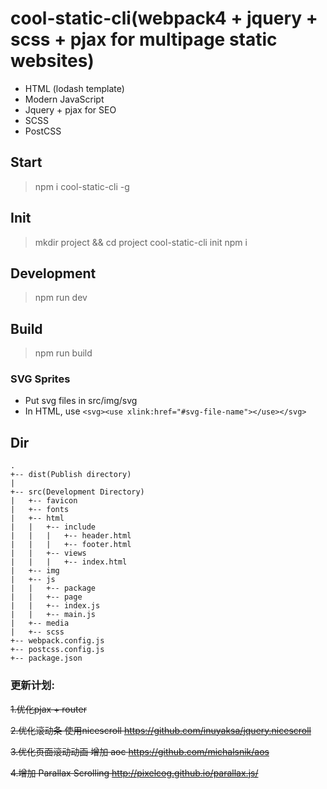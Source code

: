 # cool-static-cli(webpack4 + jquery + scss + pjax for multipage static websites)
* HTML (lodash template)
* Modern JavaScript
* Jquery + pjax for SEO
* SCSS
* PostCSS

<!-- ## Demo
> https://wzs28150.github.io/cool-static-cli/dist/ -->
## Start
> npm i cool-static-cli -g
## Init
> mkdir project && cd project
> cool-static-cli init
> npm i
## Development
> npm run dev
## Build
> npm run  build
### SVG Sprites
* Put svg files in src/img/svg
* In HTML, use `<svg><use xlink:href="#svg-file-name"></use></svg>`

## Dir
```
.
+-- dist(Publish directory)
|
+-- src(Development Directory)
|   +-- favicon
|   +-- fonts
|   +-- html
|   |   +-- include
|   |   |   +-- header.html
|   |   |   +-- footer.html
|   |   +-- views
|   |   |   +-- index.html
|   +-- img
|   +-- js
|   |   +-- package
|   |   +-- page
|   |   +-- index.js
|   |   +-- main.js
|   +-- media
|   +-- scss
+-- webpack.config.js
+-- postcss.config.js
+-- package.json

```

### 更新计划:

~~1.优化pjax + router~~

~~2.优化滚动条 使用nicescroll  https://github.com/inuyaksa/jquery.nicescroll~~

~~3.优化页面滚动动画 增加 aoc  https://github.com/michalsnik/aos~~

~~4.增加 Parallax  Scrolling http://pixelcog.github.io/parallax.js/~~
